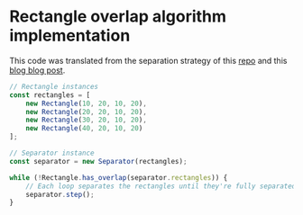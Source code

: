 # Rectangle overlap algorithm implementation

This code was translated from the separation strategy of this [repo](https://github.com/mwkling/rectangle-overlap) and this [blog blog post](https://mikekling.com/comparing-algorithms-for-dispersing-overlapping-rectangles/).

```javascript
// Rectangle instances
const rectangles = [
    new Rectangle(10, 20, 10, 20),
    new Rectangle(20, 20, 10, 20),
    new Rectangle(30, 20, 10, 20),
    new Rectangle(40, 20, 10, 20)
];

// Separator instance
const separator = new Separator(rectangles);

while (!Rectangle.has_overlap(separator.rectangles)) {
    // Each loop separates the rectangles until they're fully separated
    separator.step();
}

```